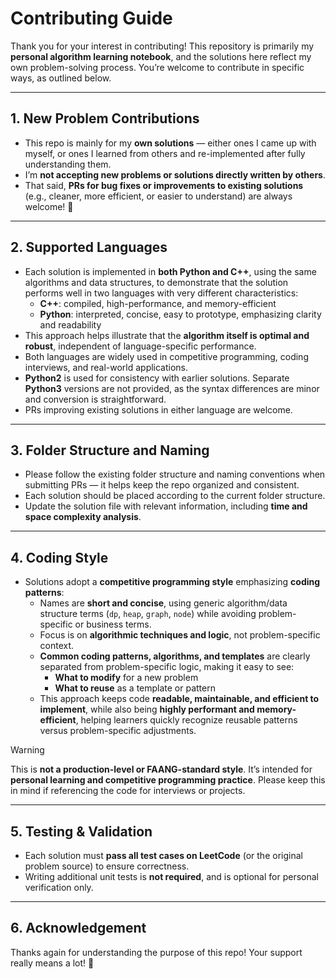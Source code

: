 # Contributing Guide

Thank you for your interest in contributing! This repository is primarily my **personal algorithm learning notebook**, and the solutions here reflect my own problem-solving process. You’re welcome to contribute in specific ways, as outlined below.

---

## 1. New Problem Contributions
- This repo is mainly for my **own solutions** — either ones I came up with myself, or ones I learned from others and re-implemented after fully understanding them.  
- I’m **not accepting new problems or solutions directly written by others**.  
- That said, **PRs for bug fixes or improvements to existing solutions** (e.g., cleaner, more efficient, or easier to understand) are always welcome! 🙏

---

## 2. Supported Languages
- Each solution is implemented in **both Python and C++**, using the same algorithms and data structures, to demonstrate that the solution performs well in two languages with very different characteristics:
  - **C++**: compiled, high-performance, and memory-efficient  
  - **Python**: interpreted, concise, easy to prototype, emphasizing clarity and readability
- This approach helps illustrate that the **algorithm itself is optimal and robust**, independent of language-specific performance.  
- Both languages are widely used in competitive programming, coding interviews, and real-world applications.  
- **Python2** is used for consistency with earlier solutions. Separate **Python3** versions are not provided, as the syntax differences are minor and conversion is straightforward.  
- PRs improving existing solutions in either language are welcome.

---

## 3. Folder Structure and Naming
- Please follow the existing folder structure and naming conventions when submitting PRs — it helps keep the repo organized and consistent.  
- Each solution should be placed according to the current folder structure.  
- Update the solution file with relevant information, including **time and space complexity analysis**.

---

## 4. Coding Style
- Solutions adopt a **competitive programming style** emphasizing **coding patterns**:
  - Names are **short and concise**, using generic algorithm/data structure terms (`dp`, `heap`, `graph`, `node`) while avoiding problem-specific or business terms.  
  - Focus is on **algorithmic techniques and logic**, not problem-specific context.  
  - **Common coding patterns, algorithms, and templates** are clearly separated from problem-specific logic, making it easy to see:
    - **What to modify** for a new problem  
    - **What to reuse** as a template or pattern  
  - This approach keeps code **readable, maintainable, and efficient to implement**, while also being **highly performant and memory-efficient**, helping learners quickly recognize reusable patterns versus problem-specific adjustments.

> [!WARNING]
> This is **not a production-level or FAANG-standard style**. It’s intended for **personal learning and competitive programming practice**. Please keep this in mind if referencing the code for interviews or projects.

---

## 5. Testing & Validation
- Each solution must **pass all test cases on LeetCode** (or the original problem source) to ensure correctness.  
- Writing additional unit tests is **not required**, and is optional for personal verification only.

---

## 6. Acknowledgement
Thanks again for understanding the purpose of this repo! Your support really means a lot! 🙏
